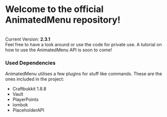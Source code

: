 <h1>Welcome to the official AnimatedMenu repository!</h1><br>
Current Version: <b>2.3.1</b><br>
Feel free to have a look around or use the code for private use. A tutorial on how to use the AnimatedMenu API is soon to come!
<br>
<h3>Used Dependencies</h3>
AnimatedMenu utilises a few plugins for stuff like commands. These are the ones included in the project:
<ul>
	<li>Craftbukkit 1.8.8</li>
	<li>Vault</li>
	<li>PlayerPoints</li>
	<li>lombok</li>
	<li>PlaceholderAPI</li>
</ul>